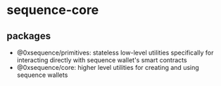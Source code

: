 # sequence-core

## packages

- @0xsequence/primitives: stateless low-level utilities specifically for interacting directly with sequence wallet's smart contracts
- @0xsequence/core: higher level utilities for creating and using sequence wallets

